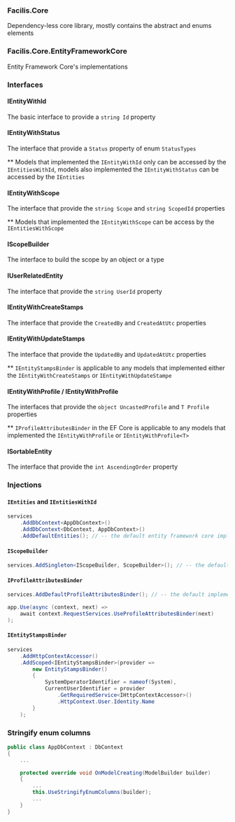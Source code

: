 ### Facilis.Core

Dependency-less core library, mostly contains the abstract and enums elements


### Facilis.Core.EntityFrameworkCore

Entity Framework Core's implementations


### Interfaces

#### IEntityWithId

The basic interface to provide a `string Id` property


#### IEntityWithStatus

The interface that provide a `Status` property of enum `StatusTypes`

** Models that implemented the `IEntityWithId` only can be accessed by the `IEntitiesWithId`, models also implemented the `IEntityWithStatus` can be accessed by the `IEntities`


#### IEntityWithScope

The interface that provide the `string Scope` and `string ScopedId` properties

** Models that implemented the `IEntityWithScope` can be access by the `IEntitiesWithScope`


#### IScopeBuilder

The interface to build the scope by an object or a type


#### IUserRelatedEntity

The interface that provide the `string UserId` property


#### IEntityWithCreateStamps

The interface that provide the `CreatedBy` and `CreatedAtUtc` properties


#### IEntityWithUpdateStamps

The interface that provide the `UpdatedBy` and `UpdatedAtUtc` properties

** `IEntityStampsBinder` is applicable to any models that implemented either the `IEntityWithCreateStamps` or `IEntityWithUpdateStampe`


#### IEntityWithProfile / IEntityWithProfile<T>

The interfaces that provide the `object UncastedProfile` and `T Profile` properties

** `IProfileAttributesBinder` in the EF Core is applicable to any models that implemented the `IEntityWithProfile` or `IEntityWithProfile<T>`


#### ISortableEntity

The interface that provide the `int AscendingOrder` property


### Injections


#### `IEntities` and `IEntitiesWithId`

```csharp
services
    .AddDbContext<AppDbContext>()
    .AddDbContext<DbContext, AppDbContext>()
    .AddDefaultEntities(); // -- the default entity framework core implementation
```


#### `IScopeBuilder`

```csharp
services.AddSingleton<IScopeBuilder, ScopeBuilder>(); // -- the default implementation
```


#### `IProfileAttributesBinder`

```csharp
services.AddDefaultProfileAttributesBinder(); // -- the default implementation

app.Use(async (context, next) =>
    await context.RequestServices.UseProfileAttributesBinder(next)
);
```


#### `IEntityStampsBinder`

```csharp
services
    .AddHttpContextAccessor()
    .AddScoped<IEntityStampsBinder>(provider =>
        new EntityStampsBinder()
        {
            SystemOperatorIdentifier = nameof(System),
            CurrentUserIdentifier = provider
                .GetRequiredService<IHttpContextAccessor>()
                .HttpContext.User.Identity.Name
        }
    );
```


### Stringify enum columns

```csharp
public class AppDbContext : DbContext
{
    ...

    protected override void OnModelCreating(ModelBuilder builder)
    {
        ...
        this.UseStringifyEnumColumns(builder);
        ...
    }
}
```